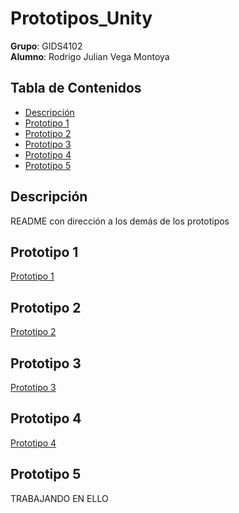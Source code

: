 # Prototipos_Unity

**Grupo**: GIDS4102  
**Alumno**: Rodrigo Julian Vega Montoya

## Tabla de Contenidos
- [Descripción](#descripción)
- [Prototipo 1](#prototipo2)
- [Prototipo 2](#prototipo2)
- [Prototipo 3](#prototipo3)
- [Prototipo 4](#prototipo4)
- [Prototipo 5](#prototipo5)

## Descripción
README con dirección a los demás de los prototipos

## Prototipo 1
<a href="https://github.com/CreacionDeVideojuegos-rjvm/Prototipo1" target="_blank">Prototipo 1</a>

## Prototipo 2
<a href="https://github.com/CreacionDeVideojuegos-rjvm/Prototipo2" target="_blank">Prototipo 2</a>

## Prototipo 3
<a href="https://github.com/CreacionDeVideojuegos-rjvm/Prototipo3" target="_blank">Prototipo 3</a>

## Prototipo 4
<a href="https://github.com/CreacionDeVideojuegos-rjvm/Prototipo4" target="_blank">Prototipo 4</a>

## Prototipo 5
TRABAJANDO EN ELLO
